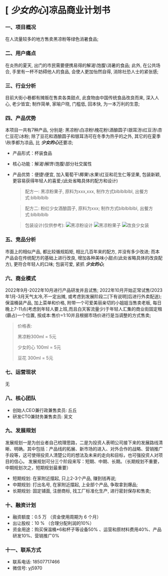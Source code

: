 <!-- START doctoc generated TOC please keep comment here to allow auto update -->
<!-- DON'T EDIT THIS SECTION, INSTEAD RE-RUN doctoc TO UPDATE -->
<!--
**Table of Contents**  *generated with [DocToc](https://github.com/thlorenz/doctoc)*

- [[ ***少女的心***]凉品商业计划书](#-%E5%B0%91%E5%A5%B3%E7%9A%84%E5%BF%83%E5%87%89%E5%93%81%E5%95%86%E4%B8%9A%E8%AE%A1%E5%88%92%E4%B9%A6)
    - [一、项目概况](#%E4%B8%80%E9%A1%B9%E7%9B%AE%E6%A6%82%E5%86%B5)
    - [二、用户痛点](#%E4%BA%8C%E7%94%A8%E6%88%B7%E7%97%9B%E7%82%B9)
    - [三、行业分析](#%E4%B8%89%E8%A1%8C%E4%B8%9A%E5%88%86%E6%9E%90)
    - [四、产品优势](#%E5%9B%9B%E4%BA%A7%E5%93%81%E4%BC%98%E5%8A%BF)
    - [五、竞品分析](#%E4%BA%94%E7%AB%9E%E5%93%81%E5%88%86%E6%9E%90)
    - [六、商业模式](#%E5%85%AD%E5%95%86%E4%B8%9A%E6%A8%A1%E5%BC%8F)
    - [七、运营现状](#%E4%B8%83%E8%BF%90%E8%90%A5%E7%8E%B0%E7%8A%B6)
    - [八、核心团队](#%E5%85%AB%E6%A0%B8%E5%BF%83%E5%9B%A2%E9%98%9F)
    - [九、发展规划](#%E4%B9%9D%E5%8F%91%E5%B1%95%E8%A7%84%E5%88%92)
    - [十、融资计划](#%E5%8D%81%E8%9E%8D%E8%B5%84%E8%AE%A1%E5%88%92)
    - [十一、联系方式](#%E5%8D%81%E4%B8%80%E8%81%94%E7%B3%BB%E6%96%B9%E5%BC%8F)

 END doctoc generated TOC please keep comment here to allow auto update -->



# [ ***少女的心***]凉品商业计划书

### 一、项目概况

在人流量较多的地方售卖黑凉粉等绿色消暑食品;

### 二、用户痛点

在炎热的夏天, 出门的市民需要便携易得的解渴\饱腹\消暑的食品; 此外, 在公共场合, 手里有一杯不妨碍他人的食品, 会使人更加怡然自得, 消除社恐人士的紧张感; 

### 三、行业分析

目前大街小巷都有摊贩在售卖各类甜点, 此食物由中国传统食品改良而来, 深入人心, 老少皆宜; 制作简单, 家喻户晓, 门槛低, 回本快, 为一本万利的生意;

### 四、产品优势

本项目一共有7种产品, 分别是: 黑凉粉\白凉粉\槐花粉\酒酿圆子\银耳汤\红豆汤\杏仁豆花\冰粉;
除了豆花和酒酿圆子和银耳汤可在冬季为热乎的之外, 其它的在夏季\秋季都为凉品, 比 ***少女的心***还要凉;
- 产品形式：杯装食品
- 核心功能：解渴\解馋\饱腹\部分社交属性
- 产品优势：便捷\便宜, 加入葡萄干\椰果\水果\红豆和花生仁等坚果, 包装新颖, 更容易获得年轻人的喜爱;(此处省略具体的配方和设计)
  > 配方一: 黑凉粉果子, 原料为xxx,xxx, 制作方式blblblblbl, 出餐方式:blblblblb
  
  > 配方二: 粉红少女酒酿圆子, 原料为xxx; 制作方式blblblblbl, 出餐方式:blblblblb

  > 包装设计(仅供参考): 
  ![黑凉粉设计](https://img.alicdn.com/imgextra/i1/2632468629/TB2qj6LmR0kpuFjy1zdXXXuUVXa_!!2632468629.jpg)
  ![黑凉粉果子](https://cbu01.alicdn.com/img/ibank/O1CN015mYymF2LM7Q7SZtmk_!!2208152569677-0-cib.jpg)
  ![改良少女装](https://t00img.yangkeduo.com/goods/images/2019-03-14/e936614f-c599-459f-bd42-fd720f861318.jpg)

### 五、竞品分析

市面上的相似产品, 都比较循规蹈矩, 相比几百年来的配方, 并没有多少改进; 而本产品会在传统配方的基础上进行改良, 增加各种美味小甜点(此处省略具体的改良配方), 更符合年轻人的口味; 包装可爱, 紧抓 ***少女的心***;

### 六、商业模式

2022年9月-2022年10月进行产品研发并且试售; 2022年10月开始正常试售(2023年1月-3月天气太冷,不一定出摊, 或考虑到发展阶段二[下有说明]后进行外卖配送);保温桶装产品, 加上菜单和价格, 附带一个可爱美丽亲切的小姐姐当售卖老板, 每日晚上7-11点(考虑到年轻人要上班,而且白天客流量少)于年轻人汇集的商业街固定租(霸占)一个位置, 按成本:售价=1:10并且根据市场价进行是当调整的方式售卖;
> 价格表: 
> 
> 黑凉粉300ml = 5元
> 
> 少女的心 100ml = 5元
> 
> 豆花 300ml = 5元

### 七、运营现状

无

### 八、核心团队

- 创始人CEO兼行政兼售卖员: 丘丘
- 研发CTO兼财务兼售卖员: 吴文

### 九、发展规划

发展规划一是为创业者自己梳理思路，二是为投资人表明公司接下来的发展路线清晰、明确。其中包括：产品线的拓展、新市场的进入、对外合作的战略、营销推广手段等，这可使得投资人清楚公司的想法及未来的走向和目标，也可强投资人对项目的信心。
发展规划可分三个阶段来写：短期、中期、长期。（长期规划不重要，中期规划次之，短期规划最重要）
- 短期规划: 在家附近摆起, 只上2-3个产品, 赚到钱再说;
- 中期规划: 打出名号, 在家附近摆起, 上全部个产品, 争取拿到爆品;
- 长期规划: 固定铺面, 注册商标, 找工厂标准化生产, 进行密封保存和售卖;
  
### 十、融资计划

- 融资额度：0.5 万 （资金使用周期为 6 个月）
- 出让股权：10 % （合理分配利润的10%）
- 资金用途：购买保温桶*6和杯子等设备50% 、运营和原材料费用40%、产品研发10%、营销推广0%

### 十一、联系方式

- 联系电话: 18507717466   
- 微信号: yj5970